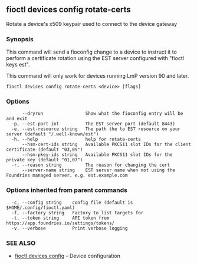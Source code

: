 ## fioctl devices config rotate-certs

Rotate a device's x509 keypair used to connect to the device gateway

### Synopsis

This command will send a fioconfig change to a device to instruct it to perform
a certificate rotation using the EST server configured with "fioctl keys est".

This command will only work for devices running LmP version 90 and later.

```
fioctl devices config rotate-certs <device> [flags]
```

### Options

```
      --dryrun                Show what the fioconfig entry will be and exit
  -p, --est-port int          The EST server port (default 8443)
  -e, --est-resource string   The path the to EST resource on your server (default "/.well-known/est")
  -h, --help                  help for rotate-certs
      --hsm-cert-ids string   Available PKCS11 slot IDs for the client certificate (default "03,09")
      --hsm-pkey-ids string   Available PKCS11 slot IDs for the private key (default "01,07")
  -r, --reason string         The reason for changing the cert
      --server-name string    EST server name when not using the Foundries managed server. e.g. est.example.com
```

### Options inherited from parent commands

```
  -c, --config string    config file (default is $HOME/.config/fioctl.yaml)
  -f, --factory string   Factory to list targets for
  -t, --token string     API token from https://app.foundries.io/settings/tokens/
  -v, --verbose          Print verbose logging
```

### SEE ALSO

* [fioctl devices config](fioctl_devices_config.md)	 - Device configuration

